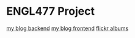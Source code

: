 # ENGL477 Project

[my blog backend](https://www.blogger.com/u/3/blog/posts/673841752315170510?hl=en)
[my blog frontend](https://exploringdh.blogspot.com/2020/09/lets-explore.html)
[flickr albums](https://www.flickr.com/photos/190101874@N08/albums)

